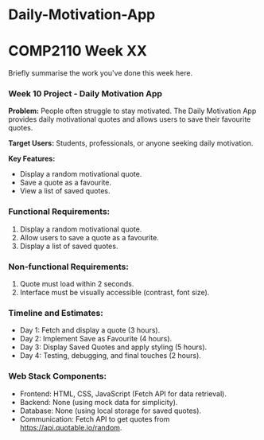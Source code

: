 # Daily-Motivation-App
# COMP2110 Week XX

Briefly summarise the work you've done this week here.

### Week 10 Project - Daily Motivation App

**Problem:** People often struggle to stay motivated. The Daily Motivation App provides daily motivational quotes and allows users to save their favourite quotes.

**Target Users:** Students, professionals, or anyone seeking daily motivation.

**Key Features:**  
- Display a random motivational quote.  
- Save a quote as a favourite.  
- View a list of saved quotes.

### Functional Requirements:
1. Display a random motivational quote.
2. Allow users to save a quote as a favourite.
3. Display a list of saved quotes.

### Non-functional Requirements:
1. Quote must load within 2 seconds.
2. Interface must be visually accessible (contrast, font size).

### Timeline and Estimates:
- Day 1: Fetch and display a quote (3 hours).
- Day 2: Implement Save as Favourite (4 hours).
- Day 3: Display Saved Quotes and apply styling (5 hours).
- Day 4: Testing, debugging, and final touches (2 hours).

### Web Stack Components:
- Frontend: HTML, CSS, JavaScript (Fetch API for data retrieval).
- Backend: None (using mock data for simplicity).
- Database: None (using local storage for saved quotes).
- Communication: Fetch API to get quotes from https://api.quotable.io/random.
